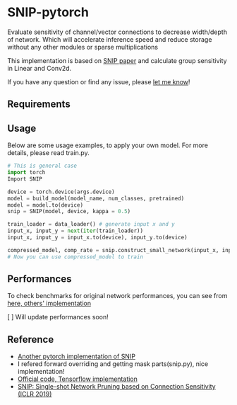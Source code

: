 # SNIP-pytorch
Evaluate sensitivity of channel/vector connections to decrease width/depth of network. Which will accelerate inference speed and reduce storage without any other modules or sparse multiplications

This implementation is based on [SNIP paper](https://arxiv.org/abs/1810.02340) and calculate group sensitivity in Linear and Conv2d.

If you have any question or find any issue, please [let me know](../..//issues)!

## Requirements



## Usage

Below are some usage examples, to apply your own model. For more details, please read train.py. 


```python
# This is general case
import torch
Import SNIP

device = torch.device(args.device)
model = build_model(model_name, num_classes, pretrained)
model = model.to(device)
snip = SNIP(model, device, kappa = 0.5)

train_loader = data_loader() # generate input x and y
input_x, input_y = next(iter(train_loader))
input_x, input_y = input_x.to(device), input_y.to(device)

compressed_model, comp_rate = snip.construct_small_network(input_x, input_y)
# Now you can use compressed_model to train
```

## Performances

To check benchmarks for original network performances, you can see from [here, others' implementation](https://github.com/kuangliu/pytorch-cifar)

[ ] Will update performances soon!


## Reference
  - [Another pytorch implementation of SNIP](https://github.com/mi-lad/snip)
   - I refered forward overriding and getting mask parts(snip.py), nice implementation!
  - [Official code, Tensorflow implementation](https://github.com/namhoonlee/snip-public)
  - [SNIP: Single-shot Network Pruning based on Connection Sensitivity (ICLR 2019)](https://arxiv.org/abs/1810.02340)
